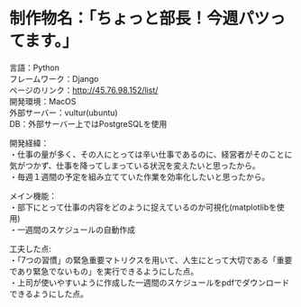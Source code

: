 # 制作物名：「ちょっと部長！今週パツってます。」  
言語：Python  
フレームワーク：Django  
ページのリンク：http://45.76.98.152/list/  
開発環境：MacOS  
外部サーバー：vultur(ubuntu)  
DB：外部サーバー上ではPostgreSQLを使用  

開発経緯：  
・仕事の量が多く、その人にとっては辛い仕事であるのに、経営者がそのことに気がつかず、仕事を降ってしまっている状況を変えたいと思ったから。  
・毎週１週間の予定を組み立てていた作業を効率化したいと思ったから。  

メイン機能：  
・部下にとって仕事の内容をどのように捉えているのか可視化(matplotlibを使用)  
・一週間のスケジュールの自動作成  

工夫した点:   
・「7つの習慣」の緊急重要マトリクスを用いて、人生にとって大切である「重要であり緊急でないもの」を実行できるようにした点。  
・上司が使いやすいように作成した一週間のスケジュールをpdfでダウンロードできるようにした点。  
